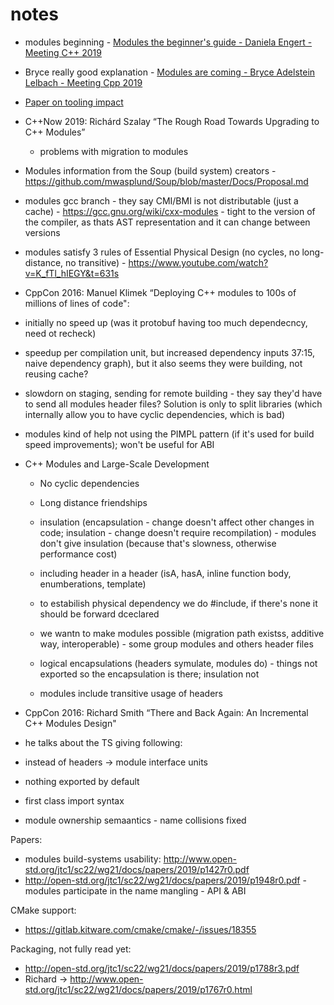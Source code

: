 # notes
* modules beginning - [Modules the beginner's guide - Daniela Engert - Meeting C++ 2019](https://www.youtube.com/watch?v=Kqo-jIq4V3I&t=3067s)
* Bryce really good explanation - [Modules are coming - Bryce Adelstein Lelbach - Meeting Cpp 2019](https://www.youtube.com/watch?v=yee9i2rUF3s)
* [Paper on tooling impact](http://www.open-std.org/jtc1/sc22/wg21/docs/papers/2017/p0804r0.html)

* C++Now 2019: Richárd Szalay “The Rough Road Towards Upgrading to C++ Modules”
  * problems with migration to modules

* Modules information from the Soup (build system) creators - https://github.com/mwasplund/Soup/blob/master/Docs/Proposal.md

* modules gcc branch - they say CMI/BMI is not distributable (just a cache) - https://gcc.gnu.org/wiki/cxx-modules - tight to the version of the compiler, as thats AST representation and it can change between versions

* modules satisfy 3 rules of Essential Physical Design (no cycles, no long-distance, no transitive) - https://www.youtube.com/watch?v=K_fTl_hIEGY&t=631s

* CppCon 2016: Manuel Klimek “Deploying C++ modules to 100s of millions of lines of code":
 * initially no speed up (was it protobuf having too much dependecncy, need ot recheck)
 * speedup per compilation unit, but increased dependency inputs 37:15, naive dependency graph), but it also seems they were building, not reusing cache? 
 * slowdorn on staging, sending for remote building - they say they'd have to send all modules header files? Solution is only to split libraries (which internally allow you to have cyclic dependencies, which is bad)
 * modules kind of help not using the PIMPL pattern (if it's used for build speed improvements); won't be useful for ABI

* C++ Modules and Large-Scale Development
  * No cyclic dependencies
  * Long distance friendships

  * insulation (encapsulation - change doesn't affect other changes in code; insulation - change doesn't require recompilation) - modules don't give insulation (because that's slowness, otherwise performance cost)
  * including header in a header (isA, hasA, inline function body, enumberations, template)

  * to estabilish physical dependency we do #include, if there's none it should be forward dceclared

  * we wantn to make modules possible (migration path existss, additive way, interoperable) - some group modules and others header files 
  * logical encapsulations (headers symulate, modules do) - things not exported so the encapsulation is there; insulation not

  * modules include transitive usage of headers

* CppCon 2016: Richard Smith “There and Back Again: An Incremental C++ Modules Design"
 * he talks about the TS giving following:
  * instead of headers -> module interface units
  * nothing exported by default
  * first class import syntax
  * module ownership semaantics - name collisions fixed

Papers:
* modules build-systems usability: http://www.open-std.org/jtc1/sc22/wg21/docs/papers/2019/p1427r0.pdf  
* http://open-std.org/jtc1/sc22/wg21/docs/papers/2019/p1948r0.pdf - modules participate in the name mangling - API & ABI

CMake support:
* https://gitlab.kitware.com/cmake/cmake/-/issues/18355

Packaging, not fully read yet:
* http://open-std.org/jtc1/sc22/wg21/docs/papers/2019/p1788r3.pdf
* Richard -> http://www.open-std.org/jtc1/sc22/wg21/docs/papers/2019/p1767r0.html
